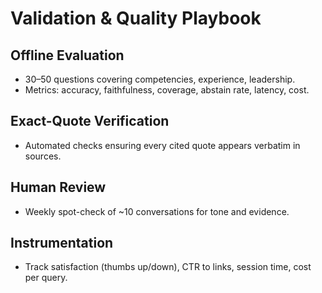 # Validation & Quality Playbook

## Offline Evaluation
- 30–50 questions covering competencies, experience, leadership.
- Metrics: accuracy, faithfulness, coverage, abstain rate, latency, cost.

## Exact-Quote Verification
- Automated checks ensuring every cited quote appears verbatim in sources.

## Human Review
- Weekly spot-check of ~10 conversations for tone and evidence.

## Instrumentation
- Track satisfaction (thumbs up/down), CTR to links, session time, cost per query.

